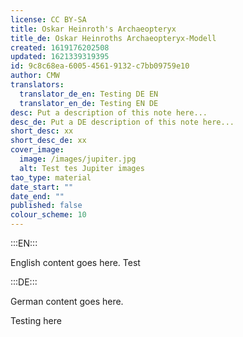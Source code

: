 ```yaml
---
license: CC BY-SA
title: Oskar Heinroth's Archaeopteryx
title_de: Oskar Heinroths Archaeopteryx-Modell
created: 1619176202508
updated: 1621339319395
id: 9c8c68ea-6005-4561-9132-c7bb09759e10
author: CMW
translators:
  translator_de_en: Testing DE EN
  translator_en_de: Testing EN DE
desc: Put a description of this note here...
desc_de: Put a DE description of this note here...
short_desc: xx
short_desc_de: xx
cover_image:
  image: /images/jupiter.jpg
  alt: Test tes Jupiter images
tao_type: material
date_start: ""
date_end: ""
published: false
colour_scheme: 10
---
```


:::EN:::

English content goes here. Test

:::DE:::

German content goes here.

Testing here
